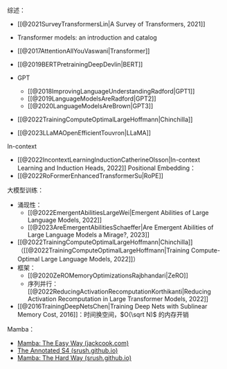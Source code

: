综述：
- [[@2021SurveyTransformersLin|A Survey of Transformers, 2021]]
- Transformer models: an introduction and catalog

- [[@2017AttentionAllYouVaswani|Transformer]]
- [[@2019BERTPretrainingDeepDevlin|BERT]]
- GPT
    - [[@2018ImprovingLanguageUnderstandingRadford|GPT1]]
    - [[@2019LanguageModelsAreRadford|GPT2]]
    - [[@2020LanguageModelsAreBrown|GPT3]]
- [[@2022TrainingComputeOptimalLargeHoffmann|Chinchilla]]
- [[@2023LLaMAOpenEfficientTouvron|LLaMA]]

In-context
- [[@2022IncontextLearningInductionCatherineOlsson|In-context Learning and Induction Heads, 2022]]
Positional Embedding：
- [[@2022RoFormerEnhancedTransformerSu|RoPE]]

大模型训练：
- 涌现性：
    - [[@2022EmergentAbilitiesLargeWei|Emergent Abilities of Large Language Models, 2022]]
    - [[@2023AreEmergentAbilitiesSchaeffer|Are Emergent Abilities of Large Language Models a Mirage?, 2023]]
- [[@2022TrainingComputeOptimalLargeHoffmann|Chinchilla]]（[[@2022TrainingComputeOptimalLargeHoffmann|Training Compute-Optimal Large Language Models, 2022]]）
- 框架：
    - [[@2020ZeROMemoryOptimizationsRajbhandari|ZeRO]]
    - 序列并行：[[@2022ReducingActivationRecomputationKorthikanti|Reducing Activation Recomputation in Large Transformer Models, 2022]]
- [[@2016TrainingDeepNetsChen|Training Deep Nets with Sublinear Memory Cost, 2016]]：时间换空间，$O(\sqrt N)$ 的内存开销

Mamba：
- [Mamba: The Easy Way (jackcook.com)](https://jackcook.com/2024/02/23/mamba.html)
- [The Annotated S4 (srush.github.io)](https://srush.github.io/annotated-s4/)
- [Mamba: The Hard Way (srush.github.io)](https://srush.github.io/annotated-mamba/hard.html)
